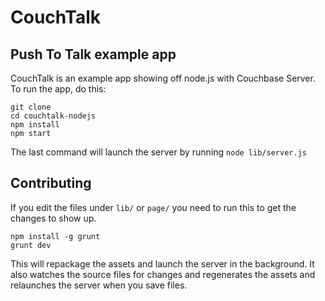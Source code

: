 # CouchTalk
## Push To Talk example app

CouchTalk is an example app showing off node.js with Couchbase Server. To run the app, do this:

    git clone
    cd couchtalk-nodejs
    npm install
    npm start

The last command will launch the server by running `node lib/server.js`

## Contributing

If you edit the files under `lib/` or `page/` you need to run this to get the changes to show up.

    npm install -g grunt
    grunt dev

This will repackage the assets and launch the server in the background. It also watches the source files for changes and regenerates the assets and relaunches the server when you save files.
